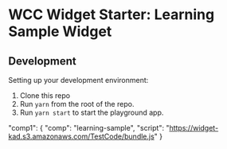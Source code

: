 # WCC Widget Starter: Learning Sample Widget
## Development

Setting up your development environment:

1. Clone this repo
2. Run `yarn` from the root of the repo.
3. Run `yarn start` to start the playground app.

 "comp1": 
 {
               "comp": "learning-sample",
              "script": "https://widget-kad.s3.amazonaws.com/TestCode/bundle.js"
            }
 ```           


